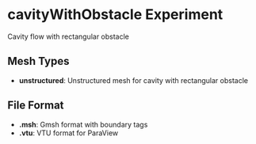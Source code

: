 # cavityWithObstacle Experiment

Cavity flow with rectangular obstacle

## Mesh Types

- **unstructured**: Unstructured mesh for cavity with rectangular obstacle

## File Format
- **.msh**: Gmsh format with boundary tags
- **.vtu**: VTU format for ParaView
